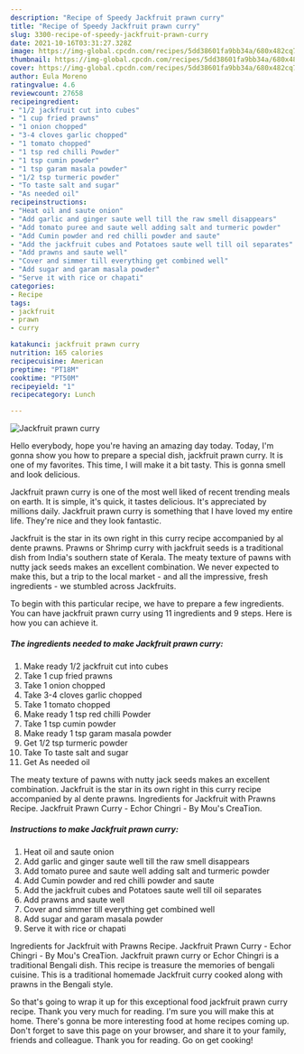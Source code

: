 ```yaml
---
description: "Recipe of Speedy Jackfruit prawn curry"
title: "Recipe of Speedy Jackfruit prawn curry"
slug: 3300-recipe-of-speedy-jackfruit-prawn-curry
date: 2021-10-16T03:31:27.328Z
image: https://img-global.cpcdn.com/recipes/5dd38601fa9bb34a/680x482cq70/jackfruit-prawn-curry-recipe-main-photo.jpg
thumbnail: https://img-global.cpcdn.com/recipes/5dd38601fa9bb34a/680x482cq70/jackfruit-prawn-curry-recipe-main-photo.jpg
cover: https://img-global.cpcdn.com/recipes/5dd38601fa9bb34a/680x482cq70/jackfruit-prawn-curry-recipe-main-photo.jpg
author: Eula Moreno
ratingvalue: 4.6
reviewcount: 27658
recipeingredient:
- "1/2 jackfruit cut into cubes"
- "1 cup fried prawns"
- "1 onion chopped"
- "3-4 cloves garlic chopped"
- "1 tomato chopped"
- "1 tsp red chilli Powder"
- "1 tsp cumin powder"
- "1 tsp garam masala powder"
- "1/2 tsp turmeric powder"
- "To taste salt and sugar"
- "As needed oil"
recipeinstructions:
- "Heat oil and saute onion"
- "Add garlic and ginger saute well till the raw smell disappears"
- "Add tomato puree and saute well adding salt and turmeric powder"
- "Add Cumin powder and red chilli powder and saute"
- "Add the jackfruit cubes and Potatoes saute well till oil separates"
- "Add prawns and saute well"
- "Cover and simmer till everything get combined well"
- "Add sugar and garam masala powder"
- "Serve it with rice or chapati"
categories:
- Recipe
tags:
- jackfruit
- prawn
- curry

katakunci: jackfruit prawn curry 
nutrition: 165 calories
recipecuisine: American
preptime: "PT18M"
cooktime: "PT50M"
recipeyield: "1"
recipecategory: Lunch

---
```



![Jackfruit prawn curry](https://img-global.cpcdn.com/recipes/5dd38601fa9bb34a/680x482cq70/jackfruit-prawn-curry-recipe-main-photo.jpg)

Hello everybody, hope you're having an amazing day today. Today, I'm gonna show you how to prepare a special dish, jackfruit prawn curry. It is one of my favorites. This time, I will make it a bit tasty. This is gonna smell and look delicious.

Jackfruit prawn curry is one of the most well liked of recent trending meals on earth. It is simple, it's quick, it tastes delicious. It's appreciated by millions daily. Jackfruit prawn curry is something that I have loved my entire life. They're nice and they look fantastic.

Jackfruit is the star in its own right in this curry recipe accompanied by al dente prawns. Prawns or Shrimp curry with jackfruit seeds is a traditional dish from India&#39;s southern state of Kerala. The meaty texture of pawns with nutty jack seeds makes an excellent combination. We never expected to make this, but a trip to the local market - and all the impressive, fresh ingredients - we stumbled across Jackfruits.


To begin with this particular recipe, we have to prepare a few ingredients. You can have jackfruit prawn curry using 11 ingredients and 9 steps. Here is how you can achieve it.

<!--inarticleads1-->

##### The ingredients needed to make Jackfruit prawn curry:

1. Make ready 1/2 jackfruit cut into cubes
1. Take 1 cup fried prawns
1. Take 1 onion chopped
1. Take 3-4 cloves garlic chopped
1. Take 1 tomato chopped
1. Make ready 1 tsp red chilli Powder
1. Take 1 tsp cumin powder
1. Make ready 1 tsp garam masala powder
1. Get 1/2 tsp turmeric powder
1. Take To taste salt and sugar
1. Get As needed oil


The meaty texture of pawns with nutty jack seeds makes an excellent combination. Jackfruit is the star in its own right in this curry recipe accompanied by al dente prawns. Ingredients for Jackfruit with Prawns Recipe. Jackfruit Prawn Curry - Echor Chingri - By Mou&#39;s CreaTion. 

<!--inarticleads2-->

##### Instructions to make Jackfruit prawn curry:

1. Heat oil and saute onion
1. Add garlic and ginger saute well till the raw smell disappears
1. Add tomato puree and saute well adding salt and turmeric powder
1. Add Cumin powder and red chilli powder and saute
1. Add the jackfruit cubes and Potatoes saute well till oil separates
1. Add prawns and saute well
1. Cover and simmer till everything get combined well
1. Add sugar and garam masala powder
1. Serve it with rice or chapati


Ingredients for Jackfruit with Prawns Recipe. Jackfruit Prawn Curry - Echor Chingri - By Mou&#39;s CreaTion. Jackfruit prawn curry or Echor Chingri is a traditional Bengali dish. This recipe is treasure the memories of bengali cuisine. This is a traditional homemade Jackfruit curry cooked along with prawns in the Bengali style. 

So that's going to wrap it up for this exceptional food jackfruit prawn curry recipe. Thank you very much for reading. I'm sure you will make this at home. There's gonna be more interesting food at home recipes coming up. Don't forget to save this page on your browser, and share it to your family, friends and colleague. Thank you for reading. Go on get cooking!
